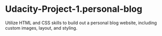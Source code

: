 # Udacity-Project-1.personal-blog
Utilize HTML and CSS skills to build out a personal blog website, including custom images, layout, and styling.
